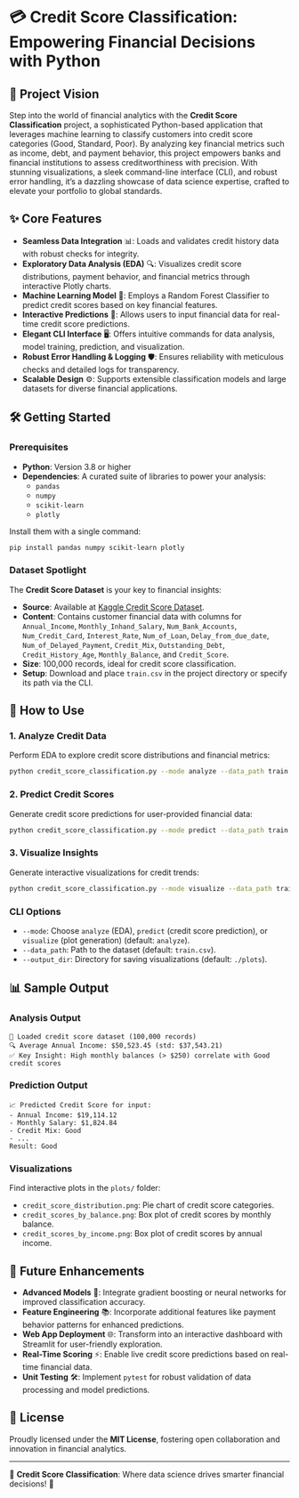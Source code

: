# 💳 Credit Score Classification: Empowering Financial Decisions with Python

## 🌟 Project Vision
Step into the world of financial analytics with the **Credit Score Classification** project, a sophisticated Python-based application that leverages machine learning to classify customers into credit score categories (Good, Standard, Poor). By analyzing key financial metrics such as income, debt, and payment behavior, this project empowers banks and financial institutions to assess creditworthiness with precision. With stunning visualizations, a sleek command-line interface (CLI), and robust error handling, it’s a dazzling showcase of data science expertise, crafted to elevate your portfolio to global standards.

## ✨ Core Features
- **Seamless Data Integration** 📊: Loads and validates credit history data with robust checks for integrity.
- **Exploratory Data Analysis (EDA)** 🔍: Visualizes credit score distributions, payment behavior, and financial metrics through interactive Plotly charts.
- **Machine Learning Model** 🧠: Employs a Random Forest Classifier to predict credit scores based on key financial features.
- **Interactive Predictions** 💸: Allows users to input financial data for real-time credit score predictions.
- **Elegant CLI Interface** 🖥️: Offers intuitive commands for data analysis, model training, prediction, and visualization.
- **Robust Error Handling & Logging** 🛡️: Ensures reliability with meticulous checks and detailed logs for transparency.
- **Scalable Design** ⚙️: Supports extensible classification models and large datasets for diverse financial applications.

## 🛠️ Getting Started

### Prerequisites
- **Python**: Version 3.8 or higher
- **Dependencies**: A curated suite of libraries to power your analysis:
  - `pandas`
  - `numpy`
  - `scikit-learn`
  - `plotly`

Install them with a single command:
```bash
pip install pandas numpy scikit-learn plotly
```

### Dataset Spotlight
The **Credit Score Dataset** is your key to financial insights:
- **Source**: Available at [Kaggle Credit Score Dataset](https://www.kaggle.com/datasets/parisrohan/credit-score-classification).
- **Content**: Contains customer financial data with columns for `Annual_Income`, `Monthly_Inhand_Salary`, `Num_Bank_Accounts`, `Num_Credit_Card`, `Interest_Rate`, `Num_of_Loan`, `Delay_from_due_date`, `Num_of_Delayed_Payment`, `Credit_Mix`, `Outstanding_Debt`, `Credit_History_Age`, `Monthly_Balance`, and `Credit_Score`.
- **Size**: 100,000 records, ideal for credit score classification.
- **Setup**: Download and place `train.csv` in the project directory or specify its path via the CLI.

## 🎉 How to Use

### 1. Analyze Credit Data
Perform EDA to explore credit score distributions and financial metrics:
```bash
python credit_score_classification.py --mode analyze --data_path train.csv
```

### 2. Predict Credit Scores
Generate credit score predictions for user-provided financial data:
```bash
python credit_score_classification.py --mode predict --data_path train.csv
```

### 3. Visualize Insights
Generate interactive visualizations for credit trends:
```bash
python credit_score_classification.py --mode visualize --data_path train.csv
```

### CLI Options
- `--mode`: Choose `analyze` (EDA), `predict` (credit score prediction), or `visualize` (plot generation) (default: `analyze`).
- `--data_path`: Path to the dataset (default: `train.csv`).
- `--output_dir`: Directory for saving visualizations (default: `./plots`).

## 📊 Sample Output

### Analysis Output
```
🌟 Loaded credit score dataset (100,000 records)
🔍 Average Annual Income: $50,523.45 (std: $37,543.21)
✅ Key Insight: High monthly balances (> $250) correlate with Good credit scores
```

### Prediction Output
```
📈 Predicted Credit Score for input:
- Annual Income: $19,114.12
- Monthly Salary: $1,824.84
- Credit Mix: Good
- ...
Result: Good
```

### Visualizations
Find interactive plots in the `plots/` folder:
- `credit_score_distribution.png`: Pie chart of credit score categories.
- `credit_scores_by_balance.png`: Box plot of credit scores by monthly balance.
- `credit_scores_by_income.png`: Box plot of credit scores by annual income.

## 🌈 Future Enhancements
- **Advanced Models** 🚀: Integrate gradient boosting or neural networks for improved classification accuracy.
- **Feature Engineering** 📚: Incorporate additional features like payment behavior patterns for enhanced predictions.
- **Web App Deployment** 🌐: Transform into an interactive dashboard with Streamlit for user-friendly exploration.
- **Real-Time Scoring** ⚡: Enable live credit score predictions based on real-time financial data.
- **Unit Testing** 🛠️: Implement `pytest` for robust validation of data processing and model predictions.

## 📜 License
Proudly licensed under the **MIT License**, fostering open collaboration and innovation in financial analytics.

---

🌟 **Credit Score Classification**: Where data science drives smarter financial decisions! 🌟